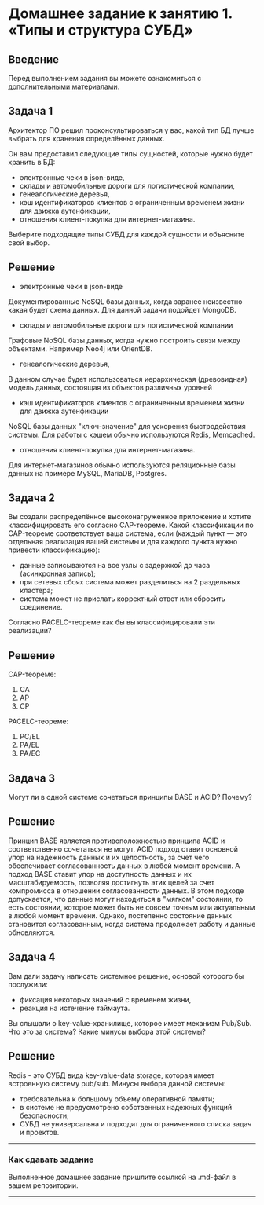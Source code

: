 # Домашнее задание к занятию 1. «Типы и структура СУБД»

## Введение

Перед выполнением задания вы можете ознакомиться с 
[дополнительными материалами](https://github.com/netology-code/virt-homeworks/tree/virt-11/additional).

## Задача 1

Архитектор ПО решил проконсультироваться у вас, какой тип БД 
лучше выбрать для хранения определённых данных.

Он вам предоставил следующие типы сущностей, которые нужно будет хранить в БД:

- электронные чеки в json-виде,
- склады и автомобильные дороги для логистической компании,
- генеалогические деревья,
- кэш идентификаторов клиентов с ограниченным временем жизни для движка аутенфикации,
- отношения клиент-покупка для интернет-магазина.

Выберите подходящие типы СУБД для каждой сущности и объясните свой выбор.


## Решение
- электронные чеки в json-виде

Документированные NoSQL базы данных, когда заранее неизвестно какая будет схема данных. Для данной задачи подойдет MongoDB.

- склады и автомобильные дороги для логистической компании

Графовые NoSQL базы данных, когда нужно построить связи между объектами. Например Neo4j или OrientDB. 

- генеалогические деревья,

В данном случае будет использоваться иерархическая (древовидная) модель данных, состоящая из объектов различных уровней

- кэш идентификаторов клиентов с ограниченным временем жизни для движка аутенфикации

NoSQL базы данных "ключ-значение" для ускорения быстродействия системы. Для работы с кэшем обычно используются Redis, Memcached.

- отношения клиент-покупка для интернет-магазина.

Для интернет-магазинов обычно используются реляционные базы данных на примере MySQL, MariaDB, Postgres.


## Задача 2

Вы создали распределённое высоконагруженное приложение и хотите классифицировать его согласно 
CAP-теореме. Какой классификации по CAP-теореме соответствует ваша система, если 
(каждый пункт — это отдельная реализация вашей системы и для каждого пункта нужно привести классификацию):

- данные записываются на все узлы с задержкой до часа (асинхронная запись);
- при сетевых сбоях система может разделиться на 2 раздельных кластера;
- система может не прислать корректный ответ или сбросить соединение.

Согласно PACELC-теореме как бы вы классифицировали эти реализации?

## Решение
CAP-теореме:
1) CA
2) AP
3) CP

PACELC-теореме:
1) PC/EL
2) PA/EL
3) PA/EC

## Задача 3

Могут ли в одной системе сочетаться принципы BASE и ACID? Почему?


## Решение
Принцип BASE является противоположностью принципа ACID и соответственно сочетаться не могут. 
ACID подход ставит основной упор на надежность данных и их целостность, за счет чего обеспечивает согласованность данных в любой момент времени. А подход BASE ставит упор на доступность данных и их масштабируемость, позволяя достигнуть этих целей за счет компромисса в отношении согласованности данных. В этом подходе допускается, что данные могут находиться в "мягком" состоянии, то есть состоянии, которое может быть не совсем точным или актуальным в любой момент времени. Однако, постепенно состояние данных становится согласованным, когда система продолжает работу и данные обновляются.

## Задача 4

Вам дали задачу написать системное решение, основой которого бы послужили:

- фиксация некоторых значений с временем жизни,
- реакция на истечение таймаута.

Вы слышали о key-value-хранилище, которое имеет механизм Pub/Sub. 
Что это за система? Какие минусы выбора этой системы?



## Решение
Redis - это СУБД вида key-value-data storage, которая имеет встроенную систему pub/sub.
Минусы выбора данной системы:
- требовательна к большому объему оперативной памяти;
- в системе не предусмотрено собственных надежных функций безопасности;
- СУБД не универсальна и подходит для ограниченного списка задач и проектов.
---

### Как cдавать задание

Выполненное домашнее задание пришлите ссылкой на .md-файл в вашем репозитории.

---

